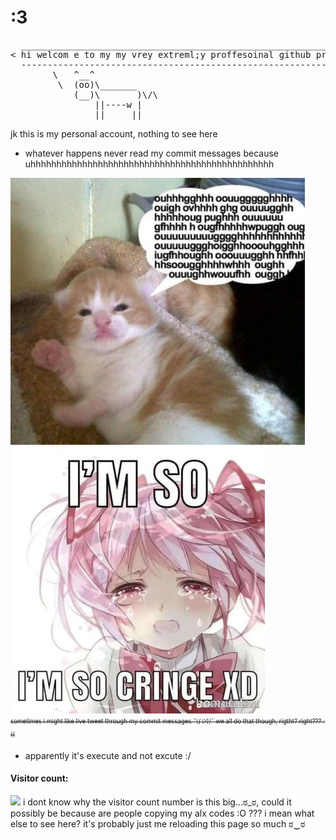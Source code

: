 # :3
<pre>
  _______________________________________________________________
< hi welcom e to my my vrey extreml;y proffesoinal github profile >
  ---------------------------------------------------------------
        \   ^__^
         \  (oo)\_______
            (__)\       )\/\
                ||----w |
                ||     ||
</pre>

<!-- now hire me -->
 jk this is my personal account, nothing to see here
* whatever happens never read my commit messages because uhhhhhhhhhhhhhhhhhhhhhhhhhhhhhhhhhhhhhhhhhhhhhhh  
<!-- * My account is private, so there's nothing really for you to see here unless you're here to steal my ALX codes, in which case I can't stop you -->

![me](https://github.com/oniaz/oniaz/blob/main/me.jpeg "me") <br>
![iam](https://github.com/oniaz/oniaz/blob/main/iam.jpeg "iam") <br>
<sub><sup>~~sometimes i <!-- get carried away and -->might like live tweet through my commit messages ¯\\_(ツ)_/¯ we all do that though, rigtht? right??? :((~~</sup></sub>
<br> 
* apparently it's execute and not excute :/
#### Visitor count:
<img src="https://profile-counter.glitch.me/oniaz/count.svg" />
i dont know why the visitor count number is this big...ಠ⁠_⁠ಠ, could it possibly be because are people copying my alx codes :O ??? i mean what else to see here? it's probably just me reloading this page so much
ಠ⁠‿⁠ಠ
